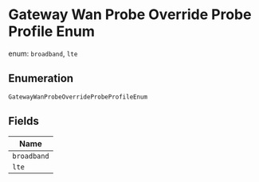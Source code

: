 
# Gateway Wan Probe Override Probe Profile Enum

enum: `broadband`, `lte`

## Enumeration

`GatewayWanProbeOverrideProbeProfileEnum`

## Fields

| Name |
|  --- |
| `broadband` |
| `lte` |


